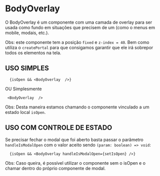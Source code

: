 # BodyOverlay

O BodyOverlay é um componente com uma camada de overlay para ser usada como fundo em situações que precisem de um (como o menus em mobile, modais, etc.).

Obs: este componente tem a posição `fixed` e `z-index = 40`. Bem como utiliza o `createPortal` para que consigamos garantir que ele irá sobrepor todos os elementos na tela.

## USO SIMPLES

```tsx
  {isOpen && <BodyOverlay  />}
```

OU Simplesmente

```tsx
 <BodyOverlay  />
```

Obs: Desta maneira estamos chamando o componente vinculado a um estado local `isOpen`.

## USO COM CONTROLE DE ESTADO

Se precisar fechar o modal que foi aberto basta passar o parâmetro `handleIsModalOpen` com o valor aceito sendo `(param: boolean) => void`:

```tsx
  {isOpen && <BodyOverlay handleIsModalOpen={setIsOpen} />}
```

Obs: Caso queira, é possível utilizar o componente sem o isOpen e o chamar dentro do próprio componente de modal.

